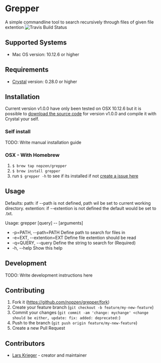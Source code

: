 # Grepper
A simple commandline tool to search recursively through files of given file extention
![Travis Build Status](https://travis-ci.org/Nopzen/grepper.svg?branch=master)

## Supported Systems
  - Mac OS version: 10.12.6 or higher

## Requirements
  - [Crystal](https://crystal-lang.org/) version: 0.28.0 or higher

## Installation
Current version v1.0.0 have only been tested on OSX 10.12.6 but it is possible to [download the source code](https://github.com/Nopzen/grepper/archive/v1.0.0.tar.gz) for version v1.0.0 and compile it with Crystal your self.

### Self install
TODO: Write manual installation guide

### OSX - With Homebrew
  1. `$ brew tap nopzen/grepper`
  2. `$ brew install grepper`
  3. run `$ grepper -h` to see if its installed if not [create a issue here](https://github.com/Nopzen/grepper/issues)

## Usage
Defaults:
path: if --path is not defined, path wil be set to current working directory.
extention: if --extention is not defined the default would be set to .txt.

Usage: grepper [query] -- [arguments]

 - -p=PATH, --path=PATH             Define path to search for files in
 - -e=EXT, --extention=EXT          Define file extention should be read
 - -q=QUERY, --query                Define the string to search for (Required)
 - -h, --help                       Show this help

## Development

TODO: Write development instructions here

## Contributing

1. Fork it (<https://github.com/nopzen/grepper/fork>)
2. Create your feature branch (`git checkout -b feature/my-new-feature`)
3. Commit your changes (`git commit -am 'change: mychange' <change should be either, update: fix: added: deprecated:`)
4. Push to the branch (`git push origin feature/my-new-feature`)
5. Create a new Pull Request

## Contributors

- [Lars Krieger](https://github.com/nopzen) - creator and maintainer
